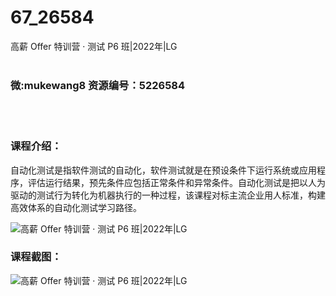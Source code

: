 # 67_26584
高薪 Offer 特训营 · 测试 P6 班|2022年|LG
<br/></br>
<h3>微:mukewang8 资源编号：5226584</h3>
<br/></br>
<h3>课程介绍：</h3>
<p>自动化<a title="查看与 测试 相关的文章" target="_blank">测试</a>是指软件测试的自动化，软件测试就是在预设条件下运行系统或应用程序，评估运行结果，预先条件应包括正常条件和异常条件。自动化测试是把以人为驱动的测试行为转化为机器执行的一种过程，该课程对标主流企业用人标准，构建高效体系的自动化测试学习路径。</p>
<p><img src="https://www.ko996.com/wp-content/uploads/img/2022/09/1-101.png" alt="高薪 Offer 特训营 · 测试 P6 班|2022年|LG"></p>
<div class="info-desc">
<h3>课程截图：</h3>
<p><img src="https://www.ko996.com/wp-content/uploads/img/2022/09/2-113.png" alt="高薪 Offer 特训营 · 测试 P6 班|2022年|LG"></p>


			
</div>
